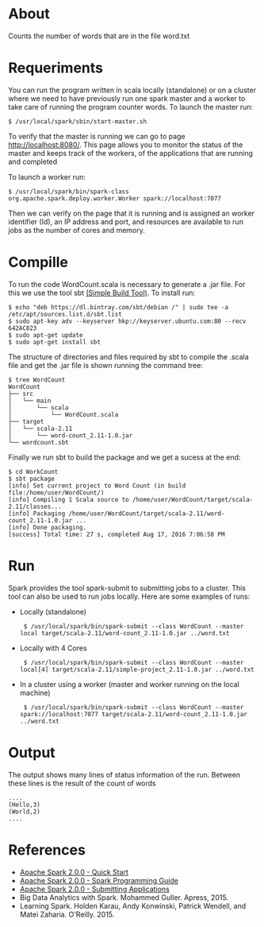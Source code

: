 # About

Counts the number of words that are in the file word.txt

# Requeriments

You can run the program written in scala locally (standalone) or on a cluster where we need to have previously run one spark master and a worker to take care of running the program counter words. 
To launch the master run:

	$ /usr/local/spark/sbin/start-master.sh

To verify that the master is running we can go to page [http://localhost:8080/](http://localhost:8080/). This page allows you to monitor the status of the master and keeps track of the workers, of the applications that are running and completed

To launch a worker run:
 
	$ /usr/local/spark/bin/spark-class org.apache.spark.deploy.worker.Worker spark://localhost:7077

Then we can verify on the page that it is running and is assigned an worker identifier (Id), an IP address and port, and resources are available to run jobs as the number of cores and memory.

# Compille

To run the code WordCount.scala is necessary to generate a .jar file. For this we use the tool sbt [(Simple Build Tool)](http://www.scala-sbt.org). To install run:

	$ echo "deb https://dl.bintray.com/sbt/debian /" | sudo tee -a /etc/apt/sources.list.d/sbt.list
	$ sudo apt-key adv --keyserver hkp://keyserver.ubuntu.com:80 --recv 642AC823
	$ sudo apt-get update
	$ sudo apt-get install sbt

The structure of directories and files required by sbt to compile the .scala file and get the .jar file is shown running the command tree:

	$ tree WordCount
	WordCount
	├── src
	│   └── main
	│       └── scala
	│           └── WordCount.scala
	├── target
	│   └── scala-2.11
	│       └── word-count_2.11-1.0.jar
	└── wordcount.sbt  

Finally we run sbt to build the package and we get a sucess at the end:

	$ cd WorkCount
	$ sbt package
	[info] Set current project to Word Count (in build file:/home/user/WordCount/)
	[info] Compiling 1 Scala source to /home/user/WordCount/target/scala-2.11/classes...
	[info] Packaging /home/user/WordCount/target/scala-2.11/word-count_2.11-1.0.jar ...
	[info] Done packaging.
	[success] Total time: 27 s, completed Aug 17, 2016 7:06:58 PM

# Run

Spark provides the tool spark-submit to submitting jobs to a cluster. This tool can also be used to run jobs locally. Here are some examples of runs:

 * Locally (standalone)

		$ /usr/local/spark/bin/spark-submit --class WordCount --master local target/scala-2.11/word-count_2.11-1.0.jar ../word.txt

 * Locally with 4 Cores 

		$ /usr/local/spark/bin/spark-submit --class WordCount --master local[4] target/scala-2.11/simple-project_2.11-1.0.jar ../word.txt

 * In a cluster using a worker (master and worker running on the local machine) 
	
		$ /usr/local/spark/bin/spark-submit --class WordCount --master spark://localhost:7077 target/scala-2.11/word-count_2.11-1.0.jar ../word.txt

# Output

The output shows many lines of status information of the run. Between these lines is the result of the count of words

	....
	(Hello,3)
	(World,2)
	....

# References

 * [Apache Spark 2.0.0 - Quick Start](http://spark.apache.org/docs/latest/quick-start.html)
 * [Apache Spark 2.0.0 - Spark Programming Guide](http://spark.apache.org/docs/latest/programming-guide.html)
 * [Apache Spark 2.0.0 - Submitting Applications](http://spark.apache.org/docs/latest/submitting-applications.html)
 * Big Data Analytics with Spark. Mohammed Guller. Apress, 2015.
 * Learning Spark. Holden Karau, Andy Konwinski, Patrick Wendell, and Matei Zaharia. O'Reilly. 2015.
